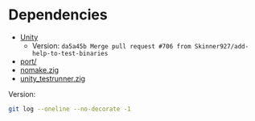 # Dependencies

- [Unity](https://github.com/ThrowTheSwitch/Unity)
  - Version: `da5a45b Merge pull request #706 from Skinner927/add-help-to-test-binaries`
- [port/](https://github.com/djboni/c_tdd)
- [nomake.zig](https://github.com/djboni/c_tdd)
- [unity_testrunner.zig](https://github.com/djboni/c_tdd)

Version:

```sh
git log --oneline --no-decorate -1
```
